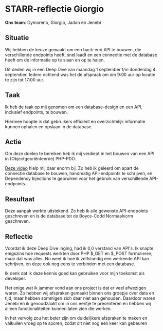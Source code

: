# STARR-reflectie Giorgio
__Ons team__: Dymoreno, Giorgio, Jadon en Jenebi

## Situatie
Wij hebben de keuze gemaakt om een back-end API te bouwen, die verschillende endpoints heeft, snel laadt en een connectie met de database heeft om de informatie op te slaan en op te halen.

Dit deden wij in een Deep Dive van maandag 1 september t/m donderdag 4 september.
Iedere ochtend was het de afspraak om om 9:00 uur op locatie te zijn tot 17:00 uur.

## Taak
Ik heb de taak op mij genomen om een database-design en een API, inclusief endpoints, te bouwen. 

Hiermee hoopte ik dat gebruikers efficiënt en overzichtelijk informatie kunnen ophalen en opslaan in de database. 

## Actie
Om deze doelen te bereiken heb ik mij verdiept in het bouwen van een API in (Objectgeoriënteerde) PHP-PDO.

[Deze video](https://www.youtube.com/watch?v=X51KOJKrofU&list=LL&index=1) hielp mij daar enorm bij. Zo heb ik geleerd om apart de connectie database te bouwen, handmatig API-endpoints te schrijven, en Dependency Injections te gebruiken voor het gebruik van verschillende API-endpoints.

## Resultaat
Deze aanpak werkte uitstekend. Zo heb ik alle gewenste API-endpoints geschreven en is de database tot de Boyce-Codd Normaalvorm geschreven.

## Reflectie
Voordat ik deze Deep Dive inging, had ik 0,0 verstand van API's. Ik snapte enigszins hoe requests werkten door PHP $_GET en $_POST formulieren, maar dat was alles.
Nu weet ik hoe ik zelfstandig een werkende API kan schrijven, en deze ook nog eens te verbinden met een database.

Ik denk dat ik deze kennis goed kan gebruiken voor mijn toekomst als developer.

Het enige wat ik jammer vond aan ons project is dat er veel afwezigen waren. Zo hebben wij afspraken gemaakt binnen ons groepje over data en tijd, maar hebben sommigen zich daar niet aan gehouden. Daardoor waren Jenebi en ik genoodzaakt om in ons eentje te presenteren en hebben wij alleen functionaliteiten kunnen laten zien die werken.

In het vervolg zou het beter zijn om duidelijkere afspraken te maken en valkuilen vroeg op te sporen, zodat dit niet nog een keer kan gebeuren